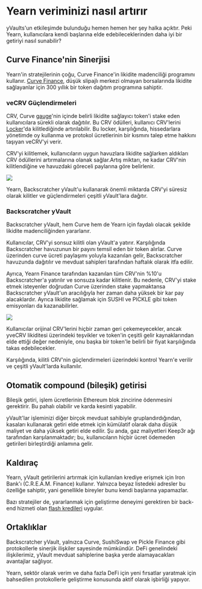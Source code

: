 # Yearn veriminizi nasıl artırır

yVaults'un etkileşimde bulunduğu hemen hemen her şey halka açıktır. Peki Yearn, kullanıcılara kendi başlarına elde edebileceklerinden daha iyi bir getiriyi nasıl sunabilir?

## Curve Finance'nin Sinerjisi

Yearn'in stratejilerinin çoğu, Curve Finance'in likidite madenciliği programını kullanır. [Curve Finance](https://curve.fi/), düşük slipajlı merkezi olmayan borsalarında likidite sağlayanlar için 300 yıllık bir token dağıtım programına sahiptir.

### veCRV Güçlendirmeleri

CRV, Curve [gauge](https://resources.curve.fi/base-features/understanding-gauges)'nin içinde belirli likidite sağlayıcı token'i stake eden kullanıcılara sürekli olarak dağıtılır. Bu CRV ödülleri, kullanıcı CRV'lerini [Locker](https://dao.curve.fi/locker)'da kilitlediğinde artırılabilir. Bu locker, karşılığında, hissedarlara yönetimde oy kullanma ve protokol ücretlerinin bir kısmını talep etme hakkını taşıyan  veCRV'yi verir.

CRV'yi kilitlemek, kullanıcıların uygun havuzlara likidite sağlarken aldıkları CRV ödüllerini artırmalarına olanak sağlar.Artış miktarı, ne kadar CRV'nin kilitlendiğine ve havuzdaki göreceli paylarına göre belirlenir.

![](https://i.imgur.com/QaMMdr7.png)

Yearn, Backscratcher yVault'u kullanarak önemli miktarda CRV'yi süresiz olarak kilitler ve güçlendirmeleri çeşitli yVault'lara dağıtır.  

### Backscratcher yVault

Backscratcher yVault, hem Curve hem de Yearn için faydalı olacak şekilde likidite madenciliğinden yararlanır.

Kullanıcılar, CRV'yi sonsuz kilitli olan yVault'a yatırır. Karşılığında Backscratcher havuzunun bir payını temsil eden bir token alırlar. Curve üzerinden curve ücreti paylaşımı yoluyla kazanılan gelir, Backscratcher havuzunda dağıtılır ve mevduat sahipleri tarafından haftalık olarak itfa edilir.

Ayrıca, Yearn Finance tarafından kazanılan tüm CRV'nin %10'u Backscratcher'a yatırılır ve sonsuza kadar kilitlenir. Bu nedenle, CRV'yi stake etmek isteyenler doğrudan Curve üzerinden stake yapmaktansa Backscratcher yVault'un aracılığıyla her zaman  daha yüksek bir kar pay alacaklardır. Ayrıca likidite sağlamak için SUSHI ve PICKLE gibi token emisyonları da kazanabilirler.

![](https://i.imgur.com/UfCikwk.png)

Kullanıcılar orijinal CRV'lerini hiçbir zaman geri çekemeyecekler, ancak yveCRV likiditesi üzerindeki teşvikler ve token'in çeşitli gelir kaynaklarından elde ettiği değer nedeniyle, onu başka bir token'le belirli bir fiyat karşılığında takas edebilecekler.

Karşılığında, kilitli CRV'nin güçlendirmeleri üzerindeki kontrol Yearn'e verilir ve çeşitli yVault'larda kullanılır.

## Otomatik compound (bileşik) getirisi

Bileşik getiri, işlem ücretlerinin Ethereum blok zincirine ödenmesini gerektirir. Bu pahalı olabilir ve karda kesinti yapabilir.

yVault'lar işleminizi diğer birçok mevduat sahibiyle gruplandırdığından, kasaları kullanarak getiri elde etmek için kümülatif olarak daha düşük maliyet ve daha yüksek getiri elde edilir. Şu anda, gaz maliyetleri Keep3r ağı tarafından karşılanmaktadır; bu, kullanıcıların hiçbir ücret ödemeden getirileri birleştirdiği anlamına gelir.

## Kaldıraç

Yearn, yVault getirilerini artırmak için kullanılan krediye erişmek için Iron Bank'ı (C.R.E.A.M. Finance) kullanır. Yalnızca beyaz listedeki adresler bu özelliğe sahiptir, yani genellikle bireyler bunu kendi başlarına yapamazlar.

Bazı stratejiler de, yararlanmak için geliştirme deneyimi gerektiren bir back-end hizmeti olan [flash kredileri](https://docs.yearn.finance/resources/defi-glossary#flash-loan) uygular.

## Ortaklıklar

Backscratcher yVault, yalnızca Curve, SushiSwap ve Pickle Finance gibi protokollerle sinerjik ilişkiler sayesinde mümkündür. DeFi genelindeki ilişkilerimiz, yVault mevduat sahiplerine başka yerde alamayacakları avantajlar sağlıyor.

Yearn, sektör olarak verim ve daha fazla DeFi için yeni fırsatlar yaratmak için bahsedilen protokollerle geliştirme konusunda aktif olarak işbirliği yapıyor.
